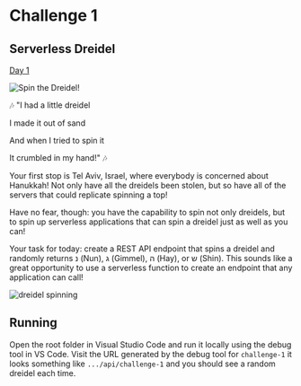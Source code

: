 # Challenge 1

## Serverless Dreidel

[Day 1](https://25daysofserverless.com/calendar/1)

![Spin the Dreidel!](https://res.cloudinary.com/jen-looper/image/upload/v1575132446/images/challenge-1_lriuc2.jpg)

🎶 "I had a little dreidel

I made it out of sand

And when I tried to spin it

It crumbled in my hand!" 🎶

Your first stop is Tel Aviv, Israel, where everybody is concerned about Hanukkah! Not only have all the dreidels been stolen, but so have all of the servers that could replicate spinning a top!

Have no fear, though: you have the capability to spin not only dreidels, but to spin up serverless applications that can spin a dreidel just as well as you can!

Your task for today: create a REST API endpoint that spins a dreidel and randomly returns נ (Nun), ג (Gimmel), ה (Hay), or ש (Shin). This sounds like a great opportunity to use a serverless function to create an endpoint that any application can call!

![dreidel spinning](https://media.giphy.com/media/3oxHQDYNRtgTKiYEBG/giphy.gif)

## Running

Open the root folder in Visual Studio Code and run it locally using the debug tool in VS Code.
Visit the URL generated by the debug tool for `challenge-1` it looks something like `.../api/challenge-1` and you should see a random dreidel each time.
